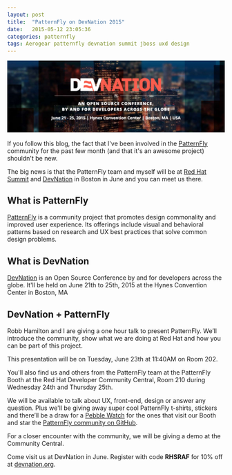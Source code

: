 ```yaml
---
layout: post
title:  "PatternFly on DevNation 2015"
date:   2015-05-12 23:05:36
categories: patternfly
tags: Aerogear patternfly devnation summit jboss uxd design
---
```


![DevNation + PatternFly](/img/patternfly-devnation/devnation-patternfly.jpg)


If you follow this blog, the fact that I've been involved in the [PatternFly](https://www.patternfly.org) community for the past few month (and that it's an awesome project) shouldn't be new. 

The big news is that the PatternFly team and myself will be at [Red Hat Summit](http://www.redhat.com/summit) and [DevNation](http://www.devnation.org) in Boston in June and you can meet us there.

## What is PatternFly

[PatternFly](patternfly.org) is a community project that promotes design commonality and improved user experience. Its offerings include visual and behavioral patterns based on research and UX best practices that solve common design problems. 

## What is DevNation

[DevNation](http://www.devnation.org) is an Open Source Conference by and for developers across the globe. It'll be held on June 21th to 25th, 2015 at the Hynes Convention Center in Boston, MA

## DevNation + PatternFly

Robb Hamilton and I are giving a one hour talk to present PatternFly. We’ll introduce the community, show what we are doing at Red Hat and how you can be part of this project.

This presentation will be on Tuesday, June 23th at 11:40AM on Room 202.

You'll also find us and others from the PatternFly team at the PatternFly Booth at the Red Hat Developer Community Central, Room 210 during Wednesday 24th and Thursday 25th.

We will be available to talk about UX, front-end, design or answer any question. Plus we'll be giving away super cool PatternFly t-shirts, stickers and there’ll be a draw for a [Pebble Watch](https://getpebble.com) for the ones that visit our Booth and star the [PatternFly community on GitHub](https://github.com/patternfly).

For a closer encounter with the community, we will be giving a demo at the Community Central.

Come visit us at DevNation in June. Register with code **RHSRAF** for 10% off at [devnation.org](http://www.devnation.org).


